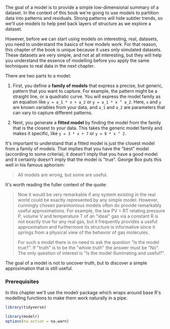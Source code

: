 
The goal of a model is to provide a simple low-dimensional summary of a dataset. In the context of this book we're going to use models to partition data into patterns and residuals. Strong patterns will hide subtler trends, so we'll use models to help peel back layers of structure as we explore a dataset.

However, before we can start using models on interesting, real, datasets, you need to understand the basics of how models work. For that reason, this chapter of the book is unique because it uses only simulated datasets. These datasets are very simple, and not at all interesting, but they will help you understand the essence of modelling before you apply the same techniques to real data in the next chapter.

There are two parts to a model:

1.  First, you define a __family of models__ that express a precise, but 
    generic, pattern that you want to capture. For example, the pattern 
    might be a straight line, or a quadratic curve. You will express
    the model family as an equation like `y = a_1 * x + a_2` or 
    `y = a_1 * x ^ a_2`. Here, `x` and `y` are known variables from your
    data, and `a_1` and `a_2` are parameters that can vary to capture 
    different patterns.

1.  Next, you generate a __fitted model__ by finding the model from the 
    family that is the closest to your data. This takes the generic model 
    family and makes it specific, like `y = 3 * x + 7` or `y = 9 * x ^ 2`.

It's important to understand that a fitted model is just the closest model from a family of models. That implies that you have the "best" model (according to some criteria); it doesn't imply that you have a good model and it certainly doesn't imply that the model is "true". George Box puts this well in his famous aphorism:

> All models are wrong, but some are useful.

It's worth reading the fuller context of the quote:

> Now it would be very remarkable if any system existing in the real world 
> could be exactly represented by any simple model. However, cunningly chosen 
> parsimonious models often do provide remarkably useful approximations. For 
> example, the law PV = RT relating pressure P, volume V and temperature T of 
> an "ideal" gas via a constant R is not exactly true for any real gas, but it 
> frequently provides a useful approximation and furthermore its structure is 
> informative since it springs from a physical view of the behavior of gas 
> molecules.
> 
> For such a model there is no need to ask the question "Is the model true?". 
> If "truth" is to be the "whole truth" the answer must be "No". The only 
> question of interest is "Is the model illuminating and useful?".

The goal of a model is not to uncover truth, but to discover a simple approximation that is still useful. 

### Prerequisites

In this chapter we'll use the modelr package which wraps around base R's modelling functions to make them work naturally in a pipe.


```r
library(tidyverse)

library(modelr)
options(na.action = na.warn)
```
